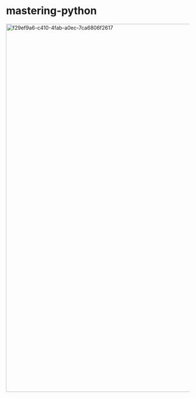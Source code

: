# mastering-python
<img width="1589" height="1006" alt="f29ef9a6-c410-4fab-a0ec-7ca6806f2617" src="https://github.com/user-attachments/assets/3dc8abad-f17c-4c20-a965-4295b5af2621" />
